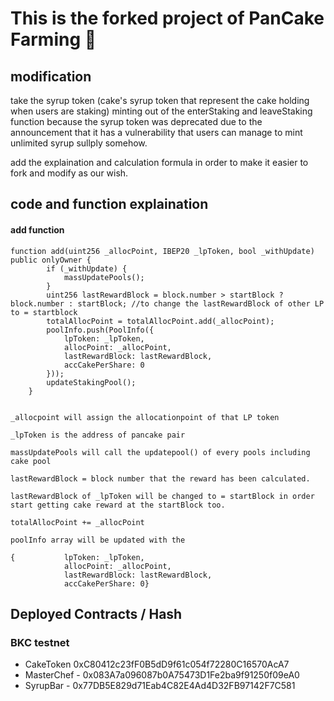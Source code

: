 # This is the forked project of PanCake Farming 🍴

## modification

  take the syrup token (cake's syrup token that represent the cake holding when users are staking) minting out of the enterStaking and leaveStaking function because the syrup token was deprecated due to the announcement that it has a vulnerability that users can manage to mint unlimited syrup sullply somehow.
  
  add the explaination and calculation formula in order to make it easier to fork and modify as our wish.
  
## code and function explaination

  #### add function

    function add(uint256 _allocPoint, IBEP20 _lpToken, bool _withUpdate) public onlyOwner {
            if (_withUpdate) {
                massUpdatePools();
            }
            uint256 lastRewardBlock = block.number > startBlock ? block.number : startBlock; //to change the lastRewardBlock of other LP to = startblock
            totalAllocPoint = totalAllocPoint.add(_allocPoint); 
            poolInfo.push(PoolInfo({
                lpToken: _lpToken,
                allocPoint: _allocPoint,
                lastRewardBlock: lastRewardBlock,
                accCakePerShare: 0
            }));
            updateStakingPool();
        }
    
    
    _allocpoint will assign the allocationpoint of that LP token

    _lpToken is the address of pancake pair

    massUpdatePools will call the updatepool() of every pools including cake pool

    lastRewardBlock = block number that the reward has been calculated.

    lastRewardBlock of _lpToken will be changed to = startBlock in order start getting cake reward at the startBlock too.

    totalAllocPoint += _allocPoint 

    poolInfo array will be updated with the 

    {           lpToken: _lpToken,
                allocPoint: _allocPoint,
                lastRewardBlock: lastRewardBlock,
                accCakePerShare: 0}

## Deployed Contracts / Hash

### BKC testnet

- CakeToken 0xC80412c23fF0B5dD9f61c054f72280C16570AcA7
- MasterChef - 0x083A7a096087b0A75473D1Fe2ba9f91250f09eA0
- SyrupBar - 0x77DB5E829d71Eab4C82E4Ad4D32FB97142F7C581

